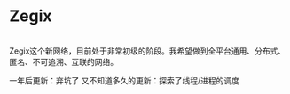 # Zegix
<br />Zegix这个新网络，目前处于非常初级的阶段。我希望做到全平台通用、分布式、匿名、不可追溯、互联的网络。

一年后更新：弃坑了
又不知道多久的更新：探索了线程/进程的调度
